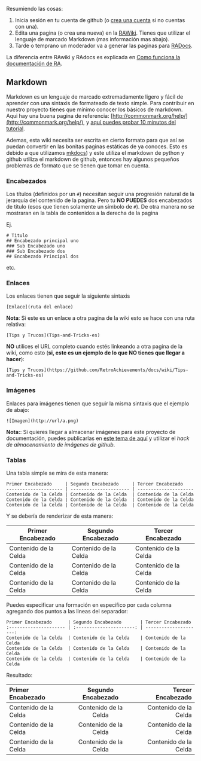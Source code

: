 Resumiendo las cosas:

1. Inicia sesión en tu cuenta de github (o [crea una cuenta](https://github.com/join) si no cuentas con una).
2. Edita una pagina (o crea una nueva) en la [RAWiki](https://github.com/RetroAchievements/docs/wiki/). Tienes que utilizar el lenguaje de marcado Markdown (mas información mas abajo).
3. Tarde o temprano un moderador va a generar las paginas para [RADocs](https://docs.retroachievements.org).

La diferencia entre RAwiki y RAdocs es explicada en [Como funciona la documentación de RA](How-RA-Documentation-Works-es).

## Markdown

Markdown es un lenguaje de marcado extremadamente ligero y fácil de aprender con una sintaxis de formateado de texto simple. Para contribuir en nuestro proyecto tienes que mínimo conocer los básicos de markdown. Aqui hay una buena pagina de referencia: [http://commonmark.org/help/](http://commonmark.org/help/), y [aquí puedes probar 10 minutos del tutorial](http://commonmark.org/help/tutorial/).

Ademas, esta wiki necesita ser escrita en cierto formato para que así se puedan convertir en las bonitas paginas estáticas de ya conoces. Esto es debido a que utilizamos [mkdocs](http://www.mkdocs.org/)) y este utiliza el markdown de python y github utiliza el markdown de github, entonces hay algunos pequeños problemas de formato que se tienen que tomar en cuenta.

### Encabezados

Los títulos (definidos por un `#`) necesitan seguir una progresión natural de la jerarquía del contenido de la pagina. Pero tu **NO PUEDES** dos encabezados de titulo (esos que tienen solamente un símbolo de `#`). De otra manera no se mostraran en la tabla de contenidos a la derecha de la pagina

Ej.

```
# Titulo
## Encabezado principal uno
### Sub Encabezado uno
### Sub Encabezado dos
## Encabezado Principal dos
```

etc.

### Enlaces

Los enlaces tienen que seguir la siguiente sintaxis

```
[Enlace](ruta del enlace)
```

**Nota**: Si este es un enlace a otra pagina de la wiki esto se hace con una ruta relativa:

```
[Tips y Trucos](Tips-and-Tricks-es)
```

**NO** utilices el URL completo cuando estés linkeando a otra pagina de la wiki, como esto (**si, este es un ejemplo de lo que NO tienes que llegar a hacer**):

```
[Tips y Trucos](https://github.com/RetroAchievements/docs/wiki/Tips-and-Tricks-es)
```

### Imágenes

Enlaces para imágenes tienen que seguir la misma sintaxis que el ejemplo de abajo:

```
![Imagen](http://url/a.png)
```

**Nota:**: Si quieres llegar a almacenar imágenes para este proyecto de documentación, puedes publicarlas en [este tema de aquí](https://github.com/RetroAchievements/docs/issues/1) y utilizar el _hack de almacenamiento de imágenes de github_.

### Tablas

Una tabla simple se mira de esta manera:

```
Primer Encabezado     | Segundo Encabezado     | Tercer Encabezado
--------------------- | ---------------------- | ---------------------
Contenido de la Celda | Contenido de la Celda  | Contenido de la Celda
Contenido de la Celda | Contenido de la Celda  | Contenido de la Celda
Contenido de la Celda | Contenido de la Celda  | Contenido de la Celda
```

Y se debería de renderizar de esta manera:

| Primer Encabezado     | Segundo Encabezado    | Tercer Encabezado     |
| --------------------- | --------------------- | --------------------- |
| Contenido de la Celda | Contenido de la Celda | Contenido de la Celda |
| Contenido de la Celda | Contenido de la Celda | Contenido de la Celda |
| Contenido de la Celda | Contenido de la Celda | Contenido de la Celda |

Puedes especificar una formación en especifico por cada columna agregando dos puntos a las lineas del separador:

```
Primer Encabezado      | Segundo Encabezado       | Tercer Encabezado
:--------------------- | :----------------------: | ---------------------:
Contenido de la Celda  | Contenido de la Celda    | Contenido de la Celda
Contenido de la Celda  | Contenido de la Celda    | Contenido de la Celda
Contenido de la Celda  | Contenido de la Celda    | Contenido de la Celda
```

Resultado:

| Primer Encabezado     |  Segundo Encabezado   |     Tercer Encabezado |
| :-------------------- | :-------------------: | --------------------: |
| Contenido de la Celda | Contenido de la Celda | Contenido de la Celda |
| Contenido de la Celda | Contenido de la Celda | Contenido de la Celda |
| Contenido de la Celda | Contenido de la Celda | Contenido de la Celda |

